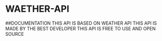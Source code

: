 # WAETHER-API
##DOCUMENTATION
THIS API IS BASED ON WEATHER API
THIS API IS MADE BY THE BEST DEVELOPER 
THIS API IS FREE TO USE AND OPEN SOURCE
